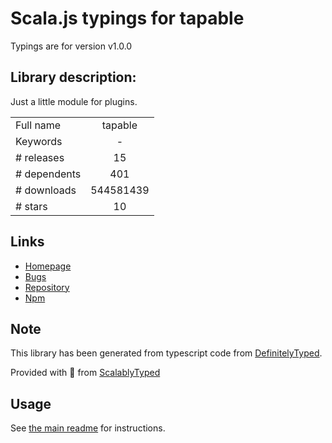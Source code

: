 
# Scala.js typings for tapable

Typings are for version v1.0.0

## Library description:
Just a little module for plugins.

|                    |                 |
| ------------------ | :-------------: |
| Full name          | tapable |
| Keywords           | - |
| # releases         | 15 |
| # dependents       | 401 |
| # downloads        | 544581439 |
| # stars            | 10 |

## Links
- [Homepage](https://github.com/webpack/tapable)
- [Bugs](https://github.com/webpack/tapable/issues)
- [Repository](https://github.com/webpack/tapable)
- [Npm](https://www.npmjs.com/package/tapable)
    


## Note
This library has been generated from typescript code from [DefinitelyTyped](https://definitelytyped.org).

Provided with :purple_heart: from [ScalablyTyped](https://github.com/oyvindberg/ScalablyTyped)

## Usage
See [the main readme](../../readme.md) for instructions.



